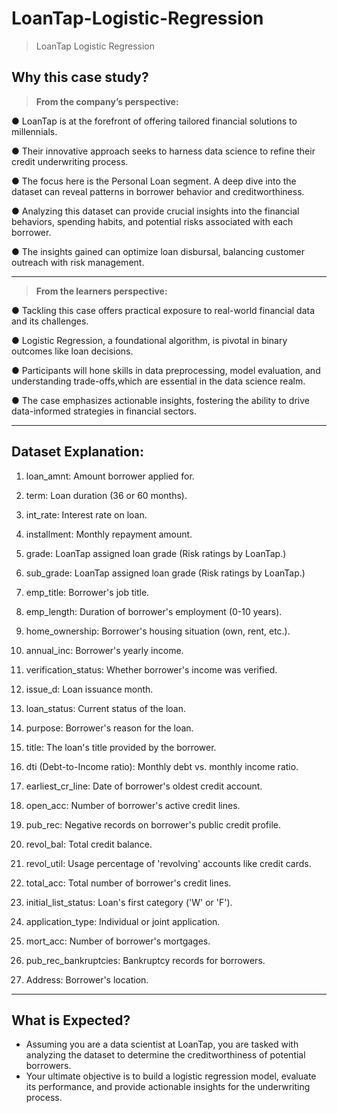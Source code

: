 # LoanTap-Logistic-Regression
> LoanTap Logistic Regression
## **Why this case study?**

> **From the company’s perspective:**

● LoanTap is at the forefront of offering tailored financial solutions to millennials.

● Their innovative approach seeks to harness data science to refine their credit
underwriting process.

● The focus here is the Personal Loan segment. A deep dive into the dataset can
reveal patterns in borrower behavior and creditworthiness.

● Analyzing this dataset can provide crucial insights into the financial behaviors,
spending habits, and potential risks associated with each borrower.

● The insights gained can optimize loan disbursal, balancing customer outreach
with risk management.
___________________________________________________________________________
> **From the learners perspective:** 

● Tackling this case offers practical exposure to real-world financial data and its
challenges.

● Logistic Regression, a foundational algorithm, is pivotal in binary outcomes like
loan decisions.

● Participants will hone skills in data preprocessing, model evaluation, and
understanding trade-offs,which are essential in the data science realm.

● The case emphasizes actionable insights, fostering the ability to drive
data-informed strategies in financial sectors.

___________________________________________________________________________

## **Dataset Explanation:** 

1. loan_amnt: Amount borrower applied for.

2. term: Loan duration (36 or 60 months).

3. int_rate: Interest rate on loan.

4. installment: Monthly repayment amount.

5. grade: LoanTap assigned loan grade (Risk ratings by LoanTap.)

6. sub_grade: LoanTap assigned loan grade (Risk ratings by LoanTap.)

7. emp_title: Borrower's job title.

8. emp_length: Duration of borrower's employment (0-10 years).

9. home_ownership: Borrower's housing situation (own, rent, etc.).

10. annual_inc: Borrower's yearly income.

11. verification_status: Whether borrower's income was verified.

12. issue_d: Loan issuance month.

13. loan_status: Current status of the loan.

14. purpose: Borrower's reason for the loan.

15. title: The loan's title provided by the borrower.

16. dti (Debt-to-Income ratio): Monthly debt vs. monthly income ratio.

17. earliest_cr_line: Date of borrower's oldest credit account.

18. open_acc: Number of borrower's active credit lines.

19. pub_rec: Negative records on borrower's public credit profile.

20. revol_bal: Total credit balance.

21. revol_util: Usage percentage of 'revolving' accounts like credit cards.

22. total_acc: Total number of borrower's credit lines.

23. initial_list_status: Loan's first category ('W' or 'F').

24. application_type: Individual or joint application.

25. mort_acc: Number of borrower's mortgages.

26. pub_rec_bankruptcies: Bankruptcy records for borrowers.

27. Address: Borrower's location.

___________________________________________________________________________

## **What is Expected?**

* Assuming you are a data scientist at LoanTap, you are tasked with analyzing the
dataset to determine the creditworthiness of potential borrowers. 
* Your ultimate objective is to build a logistic regression model, evaluate its performance, and provide actionable
insights for the underwriting process.
